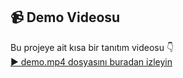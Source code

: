 ## 📹 Demo Videosu

Bu projeye ait kısa bir tanıtım videosu 👇  
[▶️ demo.mp4 dosyasını buradan izleyin](demo.mp4)
